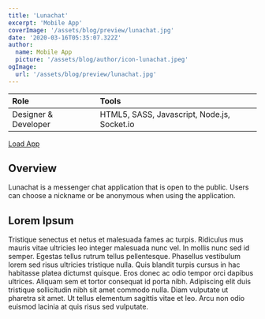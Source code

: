 ```yaml
---
title: 'Lunachat'
excerpt: 'Mobile App'
coverImage: '/assets/blog/preview/lunachat.jpg'
date: '2020-03-16T05:35:07.322Z'
author:
  name: Mobile App
  picture: '/assets/blog/author/icon-lunachat.jpeg'
ogImage:
  url: '/assets/blog/preview/lunachat.jpg'
---
```

| Role   | Tools    | 
| :----- | :------- |
| Designer & Developer  &nbsp;| HTML5, SASS, Javascript, Node.js, Socket.io |

[Load App](https://campbell-d-chat-app.herokuapp.com/) 

## Overview

Lunachat is a messenger chat application that is open to
the public. Users can choose a nickname or be
anonymous when using the application.

## Lorem Ipsum

Tristique senectus et netus et malesuada fames ac turpis. Ridiculus mus mauris vitae ultricies leo integer malesuada nunc vel. In mollis nunc sed id semper. Egestas tellus rutrum tellus pellentesque. Phasellus vestibulum lorem sed risus ultricies tristique nulla. Quis blandit turpis cursus in hac habitasse platea dictumst quisque. Eros donec ac odio tempor orci dapibus ultrices. Aliquam sem et tortor consequat id porta nibh. Adipiscing elit duis tristique sollicitudin nibh sit amet commodo nulla. Diam vulputate ut pharetra sit amet. Ut tellus elementum sagittis vitae et leo. Arcu non odio euismod lacinia at quis risus sed vulputate.